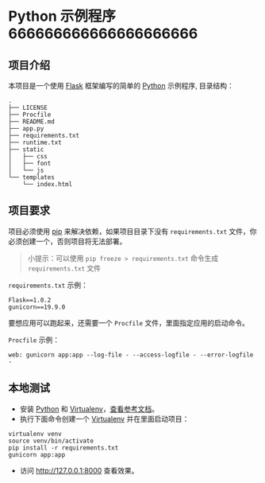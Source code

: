 # Python 示例程序666666666666666666666

## 项目介绍

本项目是一个使用 [Flask](http://flask.pocoo.org) 框架编写的简单的 [Python](https://www.python.org) 示例程序, 目录结构：

```
.
├── LICENSE
├── Procfile
├── README.md
├── app.py
├── requirements.txt
├── runtime.txt
├── static
│   ├── css
│   ├── font
│   └── js
└── templates
    └── index.html

```

## 项目要求

项目必须使用 [pip](https://pip.pypa.io) 来解决依赖，如果项目目录下没有 `requirements.txt` 文件，你必须创建一个，否则项目将无法部署。

> 小提示：可以使用 `pip freeze > requirements.txt` 命令生成 `requirements.txt` 文件

`requirements.txt` 示例：

```
Flask==1.0.2
gunicorn==19.9.0
```

要想应用可以跑起来，还需要一个 `Procfile` 文件，里面指定应用的启动命令。

`Procfile` 示例：

```
web: gunicorn app:app --log-file - --access-logfile - --error-logfile -
```

## 本地测试

* 安装 [Python](http://python.org) 和 [Virtualenv](http://pypi.python.org/pypi/virtualenv)，[查看参考文档](http://install.python-guide.org)。
* 执行下面命令创建一个 [Virtualenv](http://pypi.python.org/pypi/virtualenv) 并在里面启动项目：

```
virtualenv venv
source venv/bin/activate
pip install -r requirements.txt
gunicorn app:app
```
* 访问 <http://127.0.0.1:8000> 查看效果。

